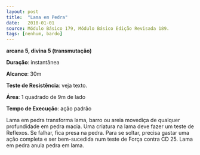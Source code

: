 ```yaml
---
layout: post
title:  "Lama em Pedra"
date:   2018-01-01
source: Módulo Básico 179, Módulo Básico Edição Revisada 189.
tags: [nenhum, bardo]
---
```


**arcana 5, divina 5 (transmutação)**

**Duração**: instantânea

**Alcance**: 30m

**Teste de Resistência**: veja texto.

**Área**: 1 quadrado de 9m de lado

**Tempo de Execução**: ação padrão

Lama em pedra transforma lama, barro ou areia movediça de qualquer profundidade em pedra macia. Uma criatura na lama deve fazer um teste de Reflexos. Se falhar, fica presa na pedra. Para se soltar, precisa gastar uma ação completa e ser bem-sucedida num teste de Força contra CD 25.
Lama em pedra anula pedra em lama.

